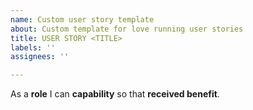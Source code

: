 ```yaml
---
name: Custom user story template
about: Custom template for love running user stories
title: USER STORY <TITLE>
labels: ''
assignees: ''

---
```


As a **role** I can **capability** so that **received benefit**.
